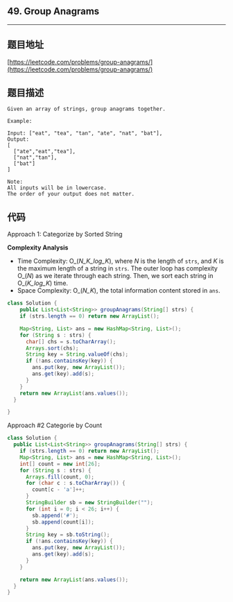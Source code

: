 ## 49. Group Anagrams

----
## 题目地址

[https://leetcode.com/problems/group-anagrams/](https://leetcode.com/problems/group-anagrams/)

## 题目描述

```text
Given an array of strings, group anagrams together.

Example:

Input: ["eat", "tea", "tan", "ate", "nat", "bat"],
Output:
[
  ["ate","eat","tea"],
  ["nat","tan"],
  ["bat"]
]

Note:
All inputs will be in lowercase.
The order of your output does not matter.
```

## 代码

Approach 1: Categorize by Sorted String

**Complexity Analysis**

* Time Complexity: O_\(_N_K_log_K_\), where _N_ is the length of `strs`, and _K_ is the maximum length of a string in `strs`. The outer loop has complexity O_\(_N_\) as we iterate through each string. Then, we sort each string in O_\(_K_log_K_\) time.
* Space Complexity: O_\(_N_K_\), the total information content stored in `ans`.

```java
class Solution {
    public List<List<String>> groupAnagrams(String[] strs) {
    if (strs.length == 0) return new ArrayList();

    Map<String, List> ans = new HashMap<String, List>();
    for (String s : strs) {
      char[] chs = s.toCharArray();
      Arrays.sort(chs);
      String key = String.valueOf(chs);
      if (!ans.containsKey(key)) {
        ans.put(key, new ArrayList());
        ans.get(key).add(s);
      } 
    }
    return new ArrayList(ans.values());
  }

}
```

Approach \#2 Categorie by Count

```java
class Solution {
  public List<List<String>> groupAnagrams(String[] strs) {
    if (strs.length == 0) return new ArrayList();
    Map<String, List> ans = new HashMap<String, List>();
    int[] count = new int[26];
    for (String s : strs) {
      Arrays.fill(count, 0);
      for (char c : s.toCharArray()) {
        count[c - 'a']++;
      }
      StringBuilder sb = new StringBuilder("");
      for (int i = 0; i < 26; i++) {
        sb.append('#');
        sb.append(count[i]);
      }
      String key = sb.toString();
      if (!ans.containsKey(key)) {
        ans.put(key, new ArrayList());
        ans.get(key).add(s);
      }
    }

    return new ArrayList(ans.values());
  }
}
```

